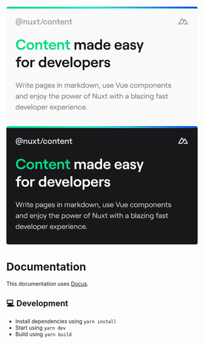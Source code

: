 [![nuxt-content](/docs/public/cover_light.png#gh-light-mode-only "@nuxt/content image")](https://content.nuxtjs.org)
[![nuxt-content](/docs/public/cover_dark.png#gh-dark-mode-only "@nuxt/content image")](https://content.nuxtjs.org)

# Documentation

This documentation uses [Docus](https://github.com/nuxtlabs/docus).

## 💻 Development

- Install dependencies using `yarn install`
- Start using `yarn dev`
- Build using `yarn build`
